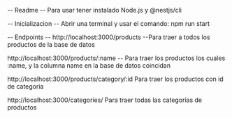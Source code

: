 -- Readme --
Para usar tener instalado Node.js y @nestjs/cli

-- Inicializacion --
Abrir una terminal y usar el comando: npm run start

-- Endpoints -- 
http://localhost:3000/products   --Para traer a todos los productos de la base de datos 

http://localhost:3000/products/:name -- Para traer los productos los cuales :name, y la columna name en la base de datos coincidan

http://localhost:3000/products/category/:id Para traer los productos con id de categoria

http://localhost:3000/categories/ Para traer todas las categorías de productos
